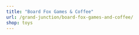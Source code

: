 ```yaml
---
title: "Board Fox Games & Coffee"
url: /grand-junction/board-fox-games-and-coffee/
shop: toys
---
```

